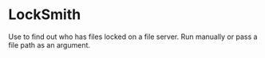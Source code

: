 # LockSmith
Use to find out who has files locked on a file server.  Run manually or pass a file path as an argument.
